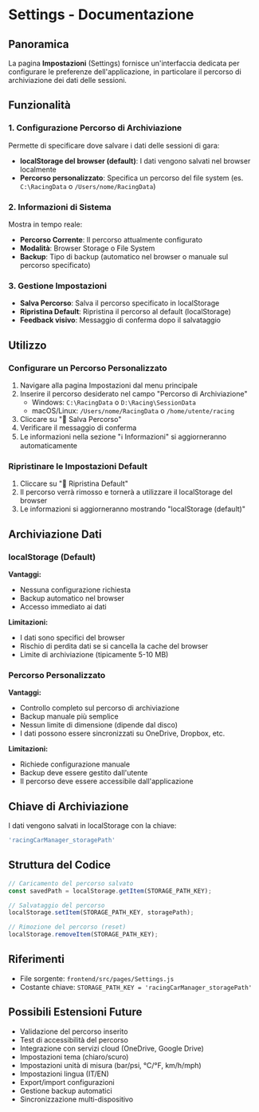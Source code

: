 # Settings - Documentazione

## Panoramica

La pagina **Impostazioni** (Settings) fornisce un'interfaccia dedicata per configurare le preferenze dell'applicazione, in particolare il percorso di archiviazione dei dati delle sessioni.

## Funzionalità

### 1. Configurazione Percorso di Archiviazione

Permette di specificare dove salvare i dati delle sessioni di gara:

- **localStorage del browser (default)**: I dati vengono salvati nel browser localmente
- **Percorso personalizzato**: Specifica un percorso del file system (es. `C:\RacingData` o `/Users/nome/RacingData`)

### 2. Informazioni di Sistema

Mostra in tempo reale:
- **Percorso Corrente**: Il percorso attualmente configurato
- **Modalità**: Browser Storage o File System
- **Backup**: Tipo di backup (automatico nel browser o manuale sul percorso specificato)

### 3. Gestione Impostazioni

- **Salva Percorso**: Salva il percorso specificato in localStorage
- **Ripristina Default**: Ripristina il percorso al default (localStorage)
- **Feedback visivo**: Messaggio di conferma dopo il salvataggio

## Utilizzo

### Configurare un Percorso Personalizzato

1. Navigare alla pagina Impostazioni dal menu principale
2. Inserire il percorso desiderato nel campo "Percorso di Archiviazione"
   - Windows: `C:\RacingData` o `D:\Racing\SessionData`
   - macOS/Linux: `/Users/nome/RacingData` o `/home/utente/racing`
3. Cliccare su "💾 Salva Percorso"
4. Verificare il messaggio di conferma
5. Le informazioni nella sezione "ℹ️ Informazioni" si aggiorneranno automaticamente

### Ripristinare le Impostazioni Default

1. Cliccare su "🔄 Ripristina Default"
2. Il percorso verrà rimosso e tornerà a utilizzare il localStorage del browser
3. Le informazioni si aggiorneranno mostrando "localStorage (default)"

## Archiviazione Dati

### localStorage (Default)

**Vantaggi:**
- Nessuna configurazione richiesta
- Backup automatico nel browser
- Accesso immediato ai dati

**Limitazioni:**
- I dati sono specifici del browser
- Rischio di perdita dati se si cancella la cache del browser
- Limite di archiviazione (tipicamente 5-10 MB)

### Percorso Personalizzato

**Vantaggi:**
- Controllo completo sul percorso di archiviazione
- Backup manuale più semplice
- Nessun limite di dimensione (dipende dal disco)
- I dati possono essere sincronizzati su OneDrive, Dropbox, etc.

**Limitazioni:**
- Richiede configurazione manuale
- Backup deve essere gestito dall'utente
- Il percorso deve essere accessibile dall'applicazione

## Chiave di Archiviazione

I dati vengono salvati in localStorage con la chiave:
```javascript
'racingCarManager_storagePath'
```

## Struttura del Codice

```javascript
// Caricamento del percorso salvato
const savedPath = localStorage.getItem(STORAGE_PATH_KEY);

// Salvataggio del percorso
localStorage.setItem(STORAGE_PATH_KEY, storagePath);

// Rimozione del percorso (reset)
localStorage.removeItem(STORAGE_PATH_KEY);
```

## Riferimenti

- File sorgente: `frontend/src/pages/Settings.js`
- Costante chiave: `STORAGE_PATH_KEY = 'racingCarManager_storagePath'`

## Possibili Estensioni Future

- Validazione del percorso inserito
- Test di accessibilità del percorso
- Integrazione con servizi cloud (OneDrive, Google Drive)
- Impostazioni tema (chiaro/scuro)
- Impostazioni unità di misura (bar/psi, °C/°F, km/h/mph)
- Impostazioni lingua (IT/EN)
- Export/import configurazioni
- Gestione backup automatici
- Sincronizzazione multi-dispositivo
